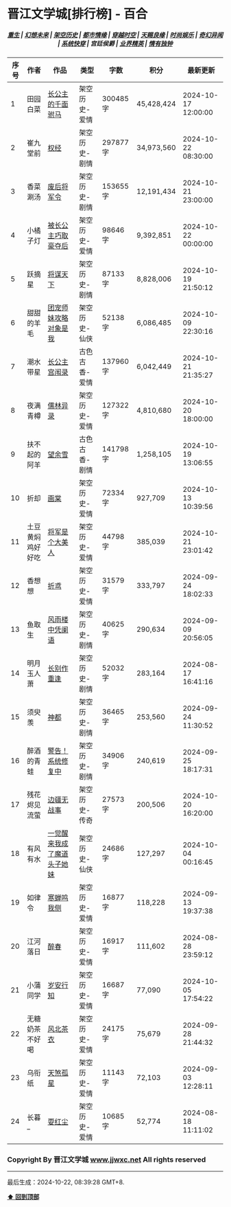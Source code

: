 # 晋江文学城[排行榜] - 百合

<h5 align="center">
	<a href="https://github.com/dev-chenxing/jjwxc-charts/blob/main/重生.md">重生</a> |
	<a href="https://github.com/dev-chenxing/jjwxc-charts/blob/main/幻想未来.md">幻想未来</a> |
	<a href="https://github.com/dev-chenxing/jjwxc-charts/blob/main/架空历史.md">架空历史</a> |
	<a href="https://github.com/dev-chenxing/jjwxc-charts/blob/main/都市情缘.md">都市情缘</a> |
	<a href="https://github.com/dev-chenxing/jjwxc-charts/blob/main/README.md">穿越时空</a> |
	<a href="https://github.com/dev-chenxing/jjwxc-charts/blob/main/天赐良缘.md">天赐良缘</a> |
	<a href="https://github.com/dev-chenxing/jjwxc-charts/blob/main/时尚娱乐.md">时尚娱乐</a> |
	<a href="https://github.com/dev-chenxing/jjwxc-charts/blob/main/奇幻异闻.md">奇幻异闻</a> |
	<a href="https://github.com/dev-chenxing/jjwxc-charts/blob/main/系统快穿.md">系统快穿</a> |
	<b>宫廷侯爵</b> |
	<a href="https://github.com/dev-chenxing/jjwxc-charts/blob/main/业界精英.md">业界精英</a> |
	<a href="https://github.com/dev-chenxing/jjwxc-charts/blob/main/情有独钟.md">情有独钟</a>
</h5>

| 序号 | 作者 | 作品 | 类型 | 字数 | 积分 | 最新更新 | 
|-----|------|------|-----|------|------|---------|
| 1 | 田园白菜 | [长公主的千面驸马](https://www.jjwxc.net/onebook.php?novelid=8285294) | 架空历史-爱情 | 300485字 | 45,428,424 | 2024-10-17 12:00:00 | 
| 2 | 崔九堂前 | [权经](https://www.jjwxc.net/onebook.php?novelid=4142657) | 架空历史-剧情 | 297877字 | 34,973,560 | 2024-10-22 08:30:00 | 
| 3 | 香菜涮汤 | [废后将军令](https://www.jjwxc.net/onebook.php?novelid=6200380) | 架空历史-剧情 | 153655字 | 12,191,434 | 2024-10-21 23:00:00 | 
| 4 | 小橘子灯 | [被长公主巧取豪夺后](https://www.jjwxc.net/onebook.php?novelid=9063041) | 架空历史-爱情 | 98646字 | 9,392,851 | 2024-10-22 00:00:00 | 
| 5 | 跃摘星 | [将谋天下](https://www.jjwxc.net/onebook.php?novelid=9155549) | 架空历史-剧情 | 87133字 | 8,828,006 | 2024-10-19 21:50:12 | 
| 6 | 甜甜的羊毛 | [团宠师妹攻略对象是我](https://www.jjwxc.net/onebook.php?novelid=8888226) | 架空历史-仙侠 | 52138字 | 6,086,485 | 2024-10-09 22:30:16 | 
| 7 | 潮水带星 | [长公主宫闱录](https://www.jjwxc.net/onebook.php?novelid=9152946) | 古色古香-爱情 | 137960字 | 6,042,449 | 2024-10-21 21:35:27 | 
| 8 | 夜满青樽 | [儒林异录](https://www.jjwxc.net/onebook.php?novelid=8004028) | 架空历史-爱情 | 127322字 | 4,810,680 | 2024-10-20 18:00:00 | 
| 9 | 扶不起的阿羊 | [望余雪](https://www.jjwxc.net/onebook.php?novelid=8958213) | 古色古香-剧情 | 141798字 | 1,258,105 | 2024-10-19 13:06:55 | 
| 10 | 折却 | [画棠](https://www.jjwxc.net/onebook.php?novelid=9019303) | 架空历史-爱情 | 72334字 | 927,709 | 2024-10-13 10:39:56 | 
| 11 | 土豆黄焖鸡好好吃 | [将军是个大美人](https://www.jjwxc.net/onebook.php?novelid=9182590) | 架空历史-爱情 | 44798字 | 385,039 | 2024-10-21 23:01:42 | 
| 12 | 香想想 | [折鸢](https://www.jjwxc.net/onebook.php?novelid=9171691) | 架空历史-爱情 | 31579字 | 333,797 | 2024-09-24 18:02:33 | 
| 13 | 鱼取生 | [风雨楼中凭阑语](https://www.jjwxc.net/onebook.php?novelid=9081459) | 架空历史-剧情 | 40625字 | 290,634 | 2024-09-09 20:56:05 | 
| 14 | 明月玉人萧 | [长别作重逢](https://www.jjwxc.net/onebook.php?novelid=9057546) | 架空历史-剧情 | 52032字 | 283,164 | 2024-08-17 16:41:16 | 
| 15 | 须臾羡 | [神都](https://www.jjwxc.net/onebook.php?novelid=9079790) | 架空历史-剧情 | 36465字 | 253,560 | 2024-09-24 11:30:52 | 
| 16 | 醉酒的青蛙 | [警告！系统修复中](https://www.jjwxc.net/onebook.php?novelid=9117962) | 架空历史-剧情 | 34906字 | 240,619 | 2024-09-25 18:17:31 | 
| 17 | 残花烬见流萤 | [边疆无战事](https://www.jjwxc.net/onebook.php?novelid=9118851) | 架空历史-传奇 | 27573字 | 200,506 | 2024-10-20 16:20:00 | 
| 18 | 有风有水 | [一觉醒来我成了魔道头子她妹](https://www.jjwxc.net/onebook.php?novelid=9150435) | 架空历史-仙侠 | 24686字 | 127,297 | 2024-10-04 00:16:45 | 
| 19 | 如律令 | [寒蝉鸣我侧](https://www.jjwxc.net/onebook.php?novelid=9177364) | 架空历史-爱情 | 16877字 | 118,228 | 2024-09-13 19:37:38 | 
| 20 | 江河落日 | [醉春](https://www.jjwxc.net/onebook.php?novelid=9100388) | 架空历史-爱情 | 16917字 | 111,602 | 2024-08-28 23:59:12 | 
| 21 | 小蒲同学 | [岁安行知](https://www.jjwxc.net/onebook.php?novelid=9158321) | 架空历史-爱情 | 16687字 | 77,090 | 2024-10-05 17:54:22 | 
| 22 | 无糖奶茶不好喝 | [风北茶衣](https://www.jjwxc.net/onebook.php?novelid=9189824) | 架空历史-爱情 | 24175字 | 75,679 | 2024-09-28 21:44:32 | 
| 23 | 乌衔纸 | [天煞孤星](https://www.jjwxc.net/onebook.php?novelid=9157667) | 架空历史-爱情 | 11143字 | 72,103 | 2024-09-03 12:28:11 | 
| 24 | 长暮_ | [耍红尘](https://www.jjwxc.net/onebook.php?novelid=9087293) | 架空历史-爱情 | 10685字 | 52,774 | 2024-08-18 11:11:02 | 

### Copyright By 晋江文学城 www.jjwxc.net All rights reserved

---

最后生成：2024-10-22, 08:39:28 GMT+8.

**[⬆ 回到顶部](#晋江文学城排行榜---百合)**

